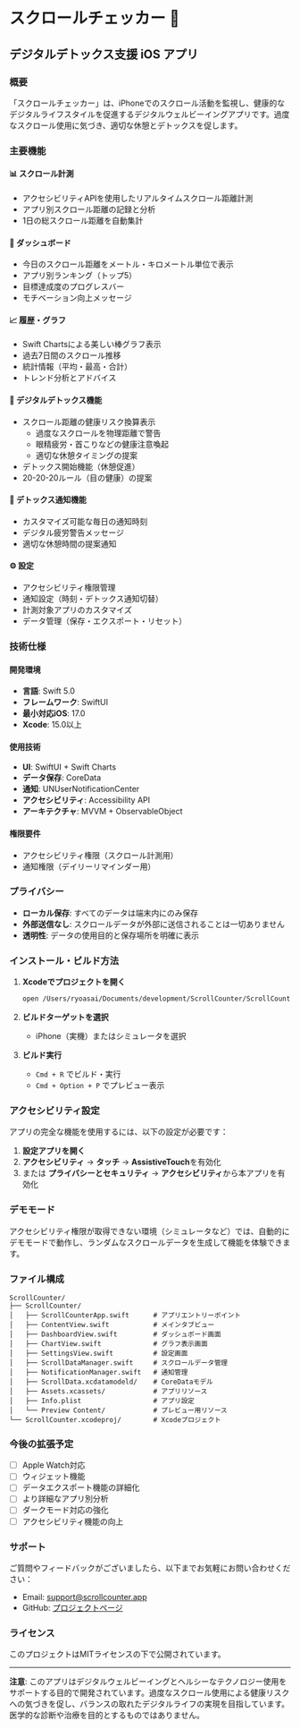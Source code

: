 # スクロールチェッカー 🌿
## デジタルデトックス支援 iOS アプリ

### 概要
「スクロールチェッカー」は、iPhoneでのスクロール活動を監視し、健康的なデジタルライフスタイルを促進するデジタルウェルビーイングアプリです。過度なスクロール使用に気づき、適切な休憩とデトックスを促します。

### 主要機能

#### 📊 スクロール計測
- アクセシビリティAPIを使用したリアルタイムスクロール距離計測
- アプリ別スクロール距離の記録と分析
- 1日の総スクロール距離を自動集計

#### 📱 ダッシュボード
- 今日のスクロール距離をメートル・キロメートル単位で表示
- アプリ別ランキング（トップ5）
- 目標達成度のプログレスバー
- モチベーション向上メッセージ

#### 📈 履歴・グラフ
- Swift Chartsによる美しい棒グラフ表示
- 過去7日間のスクロール推移
- 統計情報（平均・最高・合計）
- トレンド分析とアドバイス

#### 🌿 デジタルデトックス機能
- スクロール距離の健康リスク換算表示
  - 過度なスクロールを物理距離で警告
  - 眼精疲労・首こりなどの健康注意喚起
  - 適切な休憩タイミングの提案
- デトックス開始機能（休憩促進）
- 20-20-20ルール（目の健康）の提案

#### 🔔 デトックス通知機能
- カスタマイズ可能な毎日の通知時刻
- デジタル疲労警告メッセージ
- 適切な休憩時間の提案通知

#### ⚙️ 設定
- アクセシビリティ権限管理
- 通知設定（時刻・デトックス通知切替）
- 計測対象アプリのカスタマイズ
- データ管理（保存・エクスポート・リセット）

### 技術仕様

#### 開発環境
- **言語**: Swift 5.0
- **フレームワーク**: SwiftUI
- **最小対応iOS**: 17.0
- **Xcode**: 15.0以上

#### 使用技術
- **UI**: SwiftUI + Swift Charts
- **データ保存**: CoreData
- **通知**: UNUserNotificationCenter
- **アクセシビリティ**: Accessibility API
- **アーキテクチャ**: MVVM + ObservableObject

#### 権限要件
- アクセシビリティ権限（スクロール計測用）
- 通知権限（デイリーリマインダー用）

### プライバシー
- **ローカル保存**: すべてのデータは端末内にのみ保存
- **外部送信なし**: スクロールデータが外部に送信されることは一切ありません
- **透明性**: データの使用目的と保存場所を明確に表示

### インストール・ビルド方法

1. **Xcodeでプロジェクトを開く**
   ```bash
   open /Users/ryoasai/Documents/development/ScrollCounter/ScrollCounter.xcodeproj
   ```

2. **ビルドターゲットを選択**
   - iPhone（実機）またはシミュレータを選択

3. **ビルド実行**
   - `Cmd + R` でビルド・実行
   - `Cmd + Option + P` でプレビュー表示

### アクセシビリティ設定

アプリの完全な機能を使用するには、以下の設定が必要です：

1. **設定アプリを開く**
2. **アクセシビリティ** → **タッチ** → **AssistiveTouch**を有効化
3. または **プライバシーとセキュリティ** → **アクセシビリティ**から本アプリを有効化

### デモモード

アクセシビリティ権限が取得できない環境（シミュレータなど）では、自動的にデモモードで動作し、ランダムなスクロールデータを生成して機能を体験できます。

### ファイル構成

```
ScrollCounter/
├── ScrollCounter/
│   ├── ScrollCounterApp.swift      # アプリエントリーポイント
│   ├── ContentView.swift           # メインタブビュー
│   ├── DashboardView.swift         # ダッシュボード画面
│   ├── ChartView.swift             # グラフ表示画面
│   ├── SettingsView.swift          # 設定画面
│   ├── ScrollDataManager.swift     # スクロールデータ管理
│   ├── NotificationManager.swift   # 通知管理
│   ├── ScrollData.xcdatamodeld/    # CoreDataモデル
│   ├── Assets.xcassets/            # アプリリソース
│   ├── Info.plist                  # アプリ設定
│   └── Preview Content/            # プレビュー用リソース
└── ScrollCounter.xcodeproj/        # Xcodeプロジェクト
```

### 今後の拡張予定

- [ ] Apple Watch対応
- [ ] ウィジェット機能
- [ ] データエクスポート機能の詳細化
- [ ] より詳細なアプリ別分析
- [ ] ダークモード対応の強化
- [ ] アクセシビリティ機能の向上

### サポート

ご質問やフィードバックがございましたら、以下までお気軽にお問い合わせください：
- Email: support@scrollcounter.app
- GitHub: [プロジェクトページ](https://github.com)

### ライセンス

このプロジェクトはMITライセンスの下で公開されています。

---

**注意**: このアプリはデジタルウェルビーイングとヘルシーなテクノロジー使用をサポートする目的で開発されています。過度なスクロール使用による健康リスクへの気づきを促し、バランスの取れたデジタルライフの実現を目指しています。医学的な診断や治療を目的とするものではありません。
